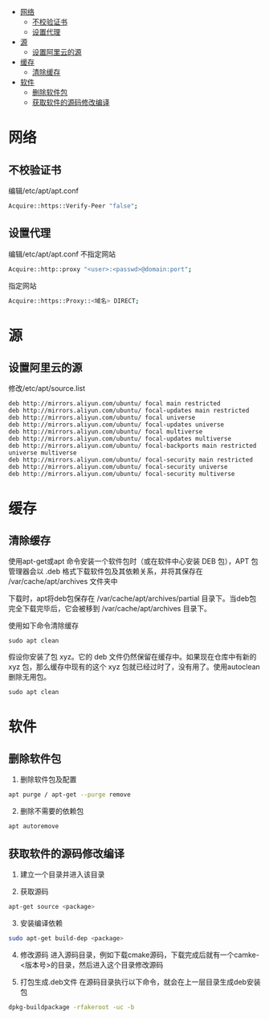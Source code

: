 
<!-- @import "[TOC]" {cmd="toc" depthFrom=1 depthTo=6 orderedList=false} -->

<!-- code_chunk_output -->

- [网络](#网络)
  - [不校验证书](#不校验证书)
  - [设置代理](#设置代理)
- [源](#源)
  - [设置阿里云的源](#设置阿里云的源)
- [缓存](#缓存)
  - [清除缓存](#清除缓存)
- [软件](#软件)
  - [删除软件包](#删除软件包)
  - [获取软件的源码修改编译](#获取软件的源码修改编译)

<!-- /code_chunk_output -->


# 网络

## 不校验证书
编辑/etc/apt/apt.conf
``` bash
Acquire::https::Verify-Peer "false";
```

## 设置代理
编辑/etc/apt/apt.conf
不指定网站
``` bash
Acquire::http::proxy "<user>:<passwd>@domain:port";
```
指定网站
``` bash
Acquire::https::Proxy::<域名> DIRECT;
```

# 源

## 设置阿里云的源
修改/etc/apt/source.list
```
deb http://mirrors.aliyun.com/ubuntu/ focal main restricted
deb http://mirrors.aliyun.com/ubuntu/ focal-updates main restricted
deb http://mirrors.aliyun.com/ubuntu/ focal universe
deb http://mirrors.aliyun.com/ubuntu/ focal-updates universe
deb http://mirrors.aliyun.com/ubuntu/ focal multiverse
deb http://mirrors.aliyun.com/ubuntu/ focal-updates multiverse
deb http://mirrors.aliyun.com/ubuntu/ focal-backports main restricted universe multiverse
deb http://mirrors.aliyun.com/ubuntu/ focal-security main restricted
deb http://mirrors.aliyun.com/ubuntu/ focal-security universe
deb http://mirrors.aliyun.com/ubuntu/ focal-security multiverse
```

# 缓存

## 清除缓存

使用apt-get或apt 命令安装一个软件包时（或在软件中心安装 DEB 包），APT 包管理器会以 .deb 格式下载软件包及其依赖关系，并将其保存在 /var/cache/apt/archives 文件夹中

下载时，apt将deb包保存在 /var/cache/apt/archives/partial 目录下。当deb包完全下载完毕后，它会被移到 /var/cache/apt/archives 目录下。

使用如下命令清除缓存
```
sudo apt clean
```

假设你安装了包 xyz。它的 deb 文件仍然保留在缓存中。如果现在仓库中有新的 xyz 包，那么缓存中现有的这个 xyz 包就已经过时了，没有用了。使用autoclean删除无用包。
```
sudo apt clean
```

# 软件

## 删除软件包

1. 删除软件包及配置
```bash
apt purge / apt-get --purge remove
```

2. 删除不需要的依赖包
```bash
apt autoremove
```

## 获取软件的源码修改编译

1. 建立一个目录并进入该目录

2. 获取源码
``` bash
apt-get source <package>
```

3. 安装编译依赖
``` bash
sudo apt-get build-dep <package>
```

4. 修改源码
进入源码目录，例如下载cmake源码，下载完成后就有一个camke-<版本号>的目录，然后进入这个目录修改源码

5. 打包生成.deb文件
在源码目录执行以下命令，就会在上一层目录生成deb安装包
``` bash
dpkg-buildpackage -rfakeroot -uc -b
```